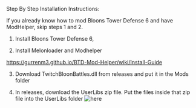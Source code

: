 Step By Step Installation Instructions:


If you already know how to mod Bloons Tower Defense 6 and have ModHelper, skip steps 1 and 2.


1. Install Bloons Tower Defense 6,
 
2. Install Melonloader and Modhelper

https://gurrenm3.github.io/BTD-Mod-Helper/wiki/Install-Guide

 

3. Download TwitchBloonBattles.dll from releases and put it in the Mods folder

4. In releases, download the UserLibs zip file. Put the files inside that zip file into the UserLibs folder
![here](https://github.com/user-attachments/assets/9a15704c-e28e-4660-90af-1aaf93906952)


